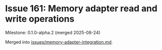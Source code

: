 # Issue 161: Memory adapter read and write operations
Milestone: 0.1.0-alpha.2 (merged 2025-08-24)

Merged into [issues/memory-adapter-integration.md](../memory-adapter-integration.md).
